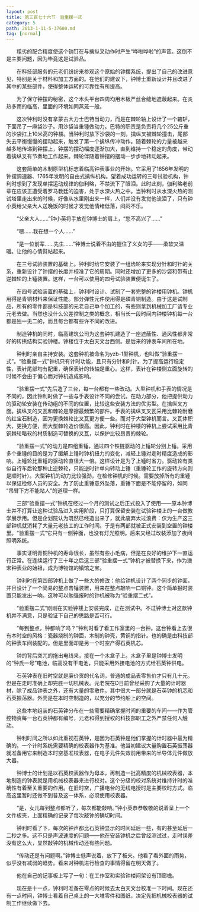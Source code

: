 ```yaml
---
layout: post
title: 第三百七十六节　验重摆一式
category: 5
path: 2013-1-11-5-37600.md
tag: [normal]
---
```


　　粗劣的配合精度使这个销钉在与擒纵叉动作时产生“哗啦哗啦”的声音。这倒不是主要问题，因为毕竟这是试验品。

　　在科技部服务的元老们纷纷来参观这个原始的钟摆系统，提出了自己的改进意见，特别是关于材料和加工方面的。在他们的建议下，钟博士重新设计并且改进了其中的某些部件，使得整体运转的可靠性有所提高。

　　为了保守钟摆的秘密，这个木头平台四周均用木板严丝合缝地遮蔽起来。在炎热多雨的临高，里面的环境如同蒸笼一般。

　　这次钟利时没有拿蒙古大力士巴特当动力，而是在棘轮轴上设计了一个辘轳，下面吊了一麻袋沙子。用沙袋当重锤做动力。巴特的职责是负责将几个25公斤重的沙袋扛上10米高的钟楼。当钟利时放下沙袋的一刻，擒纵叉被棘轮撞击，尾部失去平衡慢慢的摆动起来，触发了第一个擒纵传冲动作。随着棘轮的力量被越来 越多地传递到钟摆上，钟摆的摆动幅度逐渐加大，直到维持一个稳定的角度，带动着擒纵叉有节奏地工作起来。棘轮伴随着钟摆的摆动一步步地转动起来。

　　这套简单的木制原型机标志着临高钟表事业的开始。它采用了1656年发明的钟摆调速器、1765年发明的自由式擒纵机构。望着成功运转的三号试验机构，钟利时想到了发现单摆运动规律的伽利略，不禁流下了眼泪。此时此刻，伽利略老前辈在应该正遭受着罗马教廷的迫害，处于水深火热之中。当钟利时从水深火热的测试塔里走出来的时候，好像从水里刚出来一样，人们并没有发觉他流泪了，只有钟小英给父亲大人送晚饭的时候才发觉他情绪低落，闷闷不乐。

　　“父亲大人……”钟小英将手放在钟博士的肩上，“您不高兴了……”

　　“嗯……我在想一个人……”

　　“是一位前辈……先生……”钟博士说着不由的握住了义女的手――柔软又温暖。让他的心情熨帖起来。

　　在三号试验装置的基础上。钟利时给它安装了一组齿轮来实现分针和时针的关系，重新设计了钟摆的长度并校准了它的周期。同时还增加了更多的沙袋和带有止逆棘轮的上锤装置。这样，一台可以使用的四号试验装置便诞生了。

　　在四号试验装置的基础上，钟利时设计、试制了一套完整的钟楼用钟机。钟机用得是青铜材料来保证性能。部分弹性元件使用得是磷青铜制造。由于这是试制品，所有的零件都是科技部的元老自己单个加工的，有些则拿到机械加工厂请专业元老去做。当然也没什么公差控制之类的概念，相当长一段时间内钟楼钟机每一台都是独一无二的，而且每台都有些许不同的改进。

　　制造钟机的同时，临高建筑公司为这套钟机建造了一座遮蔽性、通风性都非常好的砖拱结构实验钟楼。钟楼位于太白天文台西侧。是后来的钟表车间所在地。

　　钟利时亲自主持安装。这套钟机被命名为yzb-1型钟机，也叫做“验重摆一式”。“验重摆一式”钟机只有计时功能，且只有分针和时针。为了提高运行稳定性，表针尾部均有配重，确保表针的转轴是重心。这样，表针在钟楼侧立面旋转的时候不会由于偏心而对钟机造成影响。

　　“验重摆一式”先后造了三台，每一台都有一些改动。大型钟机和手表的情况是不同的，因此钟利时做了一些与手表设计不同的尝试。在动力部分，他把提供动力的驱动轮安装在传动组的不同的位置，比较这些安装方法的优劣型。在擒纵叉方面。擒纵叉的叉瓦和棘轮是摩擦最频繁的部件。手表的擒纵叉叉瓦采用比棘轮耐磨的红宝石制造，因为更换棘轮比叉瓦更方便一些。而对于大型钟机而言。叉瓦体积大，更换方便，而大型棘轮造价很高。因此，钟利时在钟楼的钟机上尝试采用比青铜棘轮略软的材质制造可替换的叉瓦，以保护比较昂贵的棘轮。

　　“验重摆一式”的动力是四组重锤，通过四个铁链驱动的上锤轮分别上锤。采用多个重锤的目的是为了缓解上锤时钟机扭力的变化，减轻上锤对走时精度造成的影响。上锤轮比重锤的驱动轮直径大一倍。这样设计是为了上锤时省力。驱动轮有类似自行车后轮那种止逆棘轮，只能逆时针单向转动上锤（重锤轮工作的旋转方向则是顺时针）。大型钟机的动力比较强劲，在检修钟机的时候。需要放掉所有的重锤以保证检修人员的安全。为了防止重锤意外坠落，重锤下面是不能停留的，如同 “吊臂下方不能站人”的道理一样。

　　三部“验重摆一式”钟机在经过一个月的测试之后正式投入了使用――原本钟博士并不打算让这种试验品进入实用阶段，只打算保留安装在试验钟楼上的一台做教学展示用。但是企划院认为既然已经造出来了，就此废弃太过浪费：仅为生产这三部钟机就消耗了大量元老技工的工作时间。于是有两部就被正式安装到空置的钟楼里。“验重摆一式”它只有一侧钟面，也没有灯光照明。后来又经过改装添加了夜间照明系统。

　　事实证明青铜钟机的寿命很长，虽然有些小毛病，但是在良好的维护下一直运行正常。在连续运行了三十年之后这三部“验重摆一式”钟机才被替换下来，作为澳宋钟表业的始祖，成为博物馆的镇馆之宝。

　　钟利时在第四部钟机上做了一些大的修改：他给钟机设计了两个同步的钟面，并且设计了一个简易的整点击锤装置，用来在整点敲响一口铜钟。这个简单报时装置只能发出一响。这种可以勉强报时的钟机被称为“验重摆二式”。

　　“验重摆二式”刚刚在实验钟楼上安装完成，正在测试中。不过钟博士对这款钟机并不满意，只是验证下自己的思路是否可行。

　　“每到整点，钟都响了吗？”钟利时看了看工作室里的一台钟。这台钟看上去很有本时空的风格：瓷器烧制的钟面，木制的钟壳，黄铜的指针。也的确是由科技部的钟表车间装配的。但是里面却是另一个时空产得石英机芯。

　　钟的背后突兀的拖出电线来，接在一个木盒子上。木盒子里是钟博士发明的“钟氏一号”电池，临高没有干电池，只能采用外接电池的方式给石英钟供电。

　　石英钟表在旧时空就是廉价货的代名词，普通的成品表零售价才只有几十元。但是在走时准确上却完胜一切机械表。元老院在D日前曾经采购了大量的计时器材，除了成品钟表之外，还有大量的零散件。其中很大一部分就是石英钟的机芯和石英振荡器。外壳是在本时空制造的，以充分的节约船上的空间。

　　这些本地组装的石英钟分布在一些需要精确掌握时间的重要的车间――作为管控物资每一台石英钟都有编号，元老和得到授权的科技部职工之外严禁任何人触动。

　　钟利时间之所以如此重视石英钟，是因为石英钟是他们掌握的计时器中最为精确的。一个计时系统需要精确的校表器作为基准。他当初建议大量购置石英振荡器就准备用它来制造本时空基准校表器，在电子元件失效前用带来的半导体元件做放大器。

　　钟博士的计划是以石英校表器作为母本，再制造一批高精度的机械校表器，本地制造的钟表就是用机械校表器来进行校对。这个分级的校对系统对维持计时的准确性有着至关重要的作用。在旧时空，广播电台的无线电授时是主要校时方式。临高这里暂时还做不到普及这一体系，必须使用校表器。

　　“是，女儿每到整点都听了，每次都能敲响。”钟小英恭恭敬敬的说着呈上一个文件板夹，上面精确的记录了每次敲钟的确切时间。

　　钟利时看了下，每次的钟声都比石英钟显示的时间延后一些，有的甚至延后一二秒之多。这不只是声波速度的问题――他在安装钟机之后曾经测试过，走时误差没有这么大，显然敲钟的机械传动还有些问题。

　　“传动还是有问题啊。”钟博士低声说着，放下了板夹。他看了看外面的雨势，似乎没有减弱的趋势。看来对钟机进行检查的事情得留在明天做了。

　　他在自己的记事板上写了一句：在工作室和实验钟楼间架设有顶廊檐。

　　现在是十一点，钟利时准备在零点的时候去太白天文台校准一下时间。现在还有一点时间，钟博士看着自己桌上的一大堆零件和图纸，决定先把机械校表器的试制工作继续做下去。
